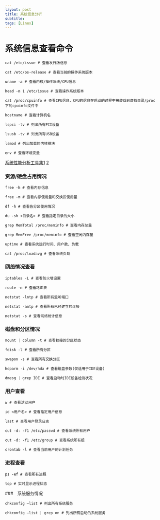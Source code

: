 ```yaml
---
layout: post
title: 系统信息分析
subtitle: 
tags: [Linux]
---
```


# 系统信息查看命令

```shell
cat /etc/issue # 查看发行版信息

cat /etc/os-release # 查看当前的操作系统版本

uname -a # 查看内核/操作系统/CPU信息

head -n 1 /etc/issue # 查看操作系统版本

cat /proc/cpuinfo # 查看CPU信息，CPU的信息在启动的过程中被装载到虚拟目录/proc下的cpuinfo文件中

hostname # 查看计算机名

lspci -tv # 列出所有PCI设备

lsusb -tv # 列出所有USB设备

lsmod # 列出加载的内核模块

env # 查看环境变量
```

[系统性能分析工具集1](https://yoc.docs.t-head.cn/icebook/Chapter2-%E5%8A%9F%E8%83%BD%E6%BC%94%E7%A4%BA/%E6%80%A7%E8%83%BD%E5%88%86%E6%9E%90%E5%B7%A5%E5%85%B7/) [2](https://yoc.docs.t-head.cn/icebook/Chapter5-%E5%86%85%E6%A0%B8%E5%BC%80%E5%8F%91%E4%B8%8E%E8%B0%83%E8%AF%95/10-%20Linux%E7%B3%BB%E7%BB%9F%E6%80%A7%E8%83%BD%E5%88%86%E6%9E%90%E5%B7%A5%E5%85%B7%E9%9B%86.html)

### 资源/硬盘占用情况

```shell
free -h # 查看内存信息

free -m # 查看内存使用量和交换区使用量

df -h # 查看各分区使用情况

du -sh <目录名> # 查看指定目录的大小

grep MemTotal /proc/meminfo # 查看内存总量

grep MemFree /proc/meminfo # 查看空闲内存量

uptime # 查看系统运行时间、用户数、负载

cat /proc/loadavg # 查看系统负载
```



### 网络情况查看

```shell
iptables -L # 查看防火墙设置 

route -n # 查看路由表 

netstat -lntp # 查看所有监听端口 

netstat -antp # 查看所有已经建立的连接 

netstat -s # 查看网络统计信息
```



### 磁盘和分区情况

```shell
mount | column -t # 查看挂接的分区状态

fdisk -l # 查看所有分区

swapon -s # 查看所有交换分区

hdparm -i /dev/hda # 查看磁盘参数(仅适用于IDE设备) 

dmesg | grep IDE # 查看启动时IDE设备检测状况
```



### 用户查看

```shell
w # 查看活动用户

id <用户名> # 查看指定用户信息

last # 查看用户登录日志

cut -d: -f1 /etc/passwd # 查看系统所有用户

cut -d: -f1 /etc/group # 查看系统所有组

crontab -l # 查看当前用户的计划任务
```



### 进程查看

```shell
ps -ef # 查看所有进程

top # 实时显示进程状态
```



###　系统服务情况

```shell
chkconfig –list # 列出所有系统服务

chkconfig –list | grep on # 列出所有启动的系统服务
```

